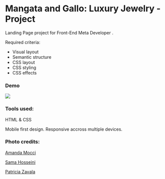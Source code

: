 # Mangata and Gallo: Luxury Jewelry - Project

<p>Landing Page project for Front-End Meta Developer .</p>
<p>Required criteria:</p>

- Visual layout
- Semantic structure
- CSS layout
- CSS styling
- CSS effects

### Demo

![](/src/img/etc/demo.gif)

### Tools used:

<p>HTML & CSS</p>

<p>Mobile first design. Responsive accross multiple devices.</p>

### Photo credits:

<p><a href="https://unsplash.com/@amandamocci">Amanda Mocci</a></p>
<p><a href="https://unsplash.com/@samahosseini">Sama Hosseini</a></p>
<p><a href="https://unsplash.com/@pattyzc">Patricia Zavala</a></p>

